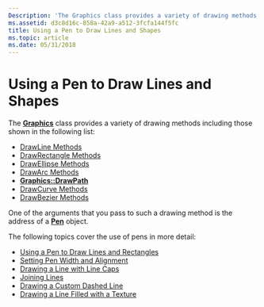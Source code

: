 ```yaml
---
Description: 'The Graphics class provides a variety of drawing methods including those shown in the following list:'
ms.assetid: d3c8d16c-858a-42a9-a512-3fcfa144f5fc
title: Using a Pen to Draw Lines and Shapes
ms.topic: article
ms.date: 05/31/2018
---
```


# Using a Pen to Draw Lines and Shapes

The [**Graphics**](/windows/win32/api/gdiplusgraphics/nl-gdiplusgraphics-graphics) class provides a variety of drawing methods including those shown in the following list:

-   [DrawLine Methods](/windows/win32/api/gdiplusgraphics/nf-gdiplusgraphics-graphics-drawline(inconstpen_inint_inint_inint_inint))
-   [DrawRectangle Methods](/windows/win32/api/gdiplusgraphics/nf-gdiplusgraphics-graphics-drawrectangle(inconstpen_inconstrectf_))
-   [DrawEllipse Methods](/windows/win32/api/gdiplusgraphics/nf-gdiplusgraphics-graphics-drawellipse(inconstpen_inconstrectf_))
-   [DrawArc Methods](/windows/win32/api/gdiplusgraphics/nf-gdiplusgraphics-graphics-drawarc(inconstpen_inconstrectf__inreal_inreal))
-   [**Graphics::DrawPath**](/windows/win32/api/Gdiplusgraphics/nf-gdiplusgraphics-graphics-drawpath)
-   [DrawCurve Methods](/windows/win32/api/gdiplusgraphics/nf-gdiplusgraphics-graphics-drawcurve(inconstpen_inconstpoint_inint))
-   [DrawBezier Methods](/windows/win32/api/gdiplusgraphics/nf-gdiplusgraphics-graphics-drawbezier(inconstpen_inconstpointf__inconstpointf__inconstpointf__inconstpointf_))

One of the arguments that you pass to such a drawing method is the address of a [**Pen**](/windows/win32/api/gdipluspen/nl-gdipluspen-pen) object.

The following topics cover the use of pens in more detail:

-   [Using a Pen to Draw Lines and Rectangles](-gdiplus-using-a-pen-to-draw-lines-and-rectangles-use.md)
-   [Setting Pen Width and Alignment](-gdiplus-setting-pen-width-and-alignment-use.md)
-   [Drawing a Line with Line Caps](-gdiplus-drawing-a-line-with-line-caps-use.md)
-   [Joining Lines](-gdiplus-joining-lines-use.md)
-   [Drawing a Custom Dashed Line](-gdiplus-drawing-a-custom-dashed-line-use.md)
-   [Drawing a Line Filled with a Texture](-gdiplus-drawing-a-line-filled-with-a-texture-use.md)

 

 



